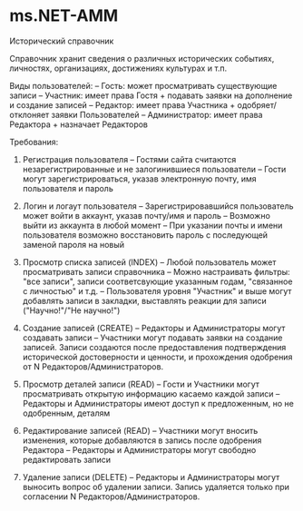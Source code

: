 # ms.NET-AMM

Исторический справочник

Справочник хранит сведения о различных исторических событиях, личностях, организациях, достижениях культурах и т.п.

Виды пользователей:
– Гость: может просматривать существующие записи
– Участник: имеет права Гостя + подавать заявки на дополнение и создание записей
– Редактор: имеет права Участника + одобряет/отклоняет заявки Пользователей
– Администратор: имеет права Редактора + назначает Редакторов

Требования:

1. Регистрация пользователя
    – Гостями сайта считаются незарегистрированные и не залогинившиеся пользователи
    – Гости могут зарегистрироваться, указав электронную почту, имя пользователя и пароль

2. Логин и логаут пользователя
    – Зарегистрировавшийся пользователь может войти в аккаунт, указав почту/имя и пароль
    – Возможно выйти из аккаунта в любой момент
    – При указании почты и имени пользователя возможно восстановить пароль с последующей заменой пароля на новый

3. Просмотр списка записей (INDEX)
    – Любой пользователь может просматривать записи справочника
    – Можно настраивать фильтры: "все записи", записи соответсвующие указанным годам, "связанное с личностью" и т.д.
    – Пользователя уровня "Участник" и выше могут добавлять записи в закладки, выставлять реакции для записи ("Научно!"/"Не научно!")

4. Создание записей (CREATE)
    – Редакторы и Администраторы могут создавать записи
    – Участники могут подавать заявки на создание записей. Записи создаются после предоставления подтверждения исторической достоверности и ценности, и прохождения одобрения от N Редакторов/Администраторов.

5. Просмотр деталей записи (READ)
    – Гости и Участники могут просматривать открытую информацию касаемо каждой записи
    – Редакторы и Администраторы имеют доступ к предложенным, но не одобренным, деталям

6. Редактирование записей (READ)
    – Участники могут вносить изменения, которые добавляются в запись после одобрения Редактора
    – Редакторы и Администраторы могут свободно редактировать записи

7. Удаление записи (DELETE)
    – Редакторы и Администраторы могут выносить вопрос об удалении записи. Запись удаляется только при согласении N Редакторов/Администраторов.
